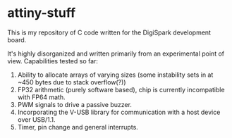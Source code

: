 # attiny-stuff

This is my repository of C code written for the DigiSpark development board.

It's highly disorganized and written primarily from an experimental point of view. Capabilities tested so far:

1. Ability to allocate arrays of varying sizes (some instability sets in at ~450 bytes due to stack overflow(?))
2. FP32 arithmetic (purely software based), chip is currently incompatible with FP64 math.
3. PWM signals to drive a passive buzzer.
4. Incorporating the V-USB library for communication with a host device over USB/1.1.
5. Timer, pin change and general interrupts.
